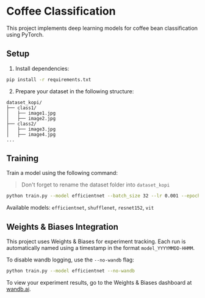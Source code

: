 # Coffee Classification

This project implements deep learning models for coffee bean classification using PyTorch.

## Setup

1. Install dependencies:
```bash
pip install -r requirements.txt
```

2. Prepare your dataset in the following structure:
```
dataset_kopi/
├── class1/
│   ├── image1.jpg
│   ├── image2.jpg
├── class2/
│   ├── image3.jpg
│   ├── image4.jpg
...
```

## Training

Train a model using the following command:

> Don't forget to rename the dataset folder into `dataset_kopi`

```bash
python train.py --model efficientnet --batch_size 32 --lr 0.001 --epochs 30
```

Available models: `efficientnet`, `shufflenet`, `resnet152`, `vit`

## Weights & Biases Integration

This project uses Weights & Biases for experiment tracking. Each run is automatically named using a timestamp in the format `model_YYYYMMDD-HHMM`.

To disable wandb logging, use the `--no-wandb` flag:

```bash
python train.py --model efficientnet --no-wandb
```

To view your experiment results, go to the Weights & Biases dashboard at [wandb.ai](https://wandb.ai).
